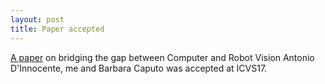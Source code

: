 ```yaml
---
layout: post
title: Paper accepted
---
```


[A paper](https://arxiv.org/pdf/1705.02139) on bridging the gap between Computer and Robot Vision Antonio D'Innocente, me and Barbara Caputo was accepted at ICVS17.
